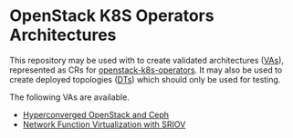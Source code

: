 # OpenStack K8S Operators Architectures

This repository may be used with to create validated
architectures ([VAs](examples/va)), represented as CRs for
[openstack-k8s-operators](https://github.com/openstack-k8s-operators).
It may also be used to create deployed topologies
([DTs](examples/dt)) which should only be used for testing.

The following VAs are available.

- [Hyperconverged OpenStack and Ceph](examples/va/hci/)
- [Network Function Virtualization with SRIOV](examples/va/nfv/sriov/)
